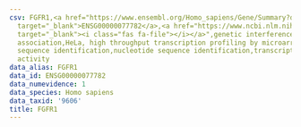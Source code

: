 ```yaml
---
csv: FGFR1,<a href="https://www.ensembl.org/Homo_sapiens/Gene/Summary?db=core;g=ENSG00000077782"
  target="_blank">ENSG00000077782</a>,<a href="https://www.ncbi.nlm.nih.gov/pubmed/17216044"
  target="_blank"><i class="fas fa-file"></i></a>",genetic interference,functional
  association,HeLa, high throughput transcription profiling by microarray,nucleotide
  sequence identification,nucleotide sequence identification,transcriptional regulation,up-regulates
  activity
data_alias: FGFR1
data_id: ENSG00000077782
data_numevidence: 1
data_species: Homo sapiens
data_taxid: '9606'
title: FGFR1
---
```


